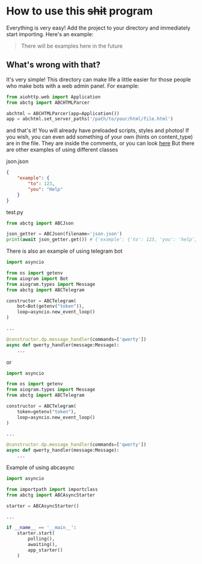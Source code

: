 # How to use this ~~shit~~ program
Everything is very easy! Add the project to your directory and immediately start importing.
Here's an example:
<blockquote> There will be examples here in the future </blockquote>

## What's wrong with that?
It's very simple! This directory can make life a little easier for those people who make bots with a web admin panel. For example:
```Python
from aiohttp.web import Application
from abctg import ABCHTMLParcer

abchtml = ABCHTMLParcer(app=Application())
app = abchtml.set_server_paths('/path/to/your/html/file.html')
```
and that's it! You will already have preloaded scripts, styles and photos! If you wish, you can even add something of your own (hints on content_type) are in the file. They are inside the comments, or you can look [here](https://en.wikipedia.org/wiki/MIME#:~:text=Multipurpose%20Internet%20Mail%20Extensions%20(MIME),specified%20in%20non-ASCII%20character%20sets)
But there are other examples of using different classes

json.json
```JSON
{
	"example": {
		"to": 123,
		"you": "Help"
	}
}
```

test.py
```Python
from abctg import ABCJson

json_getter = ABCJson(filename='json.json')
print(await json_getter.get()) # {'example': {'to': 123, 'you': 'help'}}
```

There is also an example of using telegram bot
```Python
import asyncio

from os import getenv
from aiogram import Bot
from aiogram.types import Message
from abctg import ABCTelegram

constructor = ABCTelegram(
	bot=Bot(getenv("token")),
	loop=asyncio.new_event_loop()
)

...

@constructor.dp.message_handler(commands=['qwerty'])
async def qwerty_handler(message:Message):
	...
```
or
```Python
import asyncio

from os import getenv
from aiogram.types import Message
from abctg import ABCTelegram

constructor = ABCTelegram(
	token=getenv("token"),
	loop=asyncio.new_event_loop()
)

...

@constructor.dp.message_handler(commands=['qwerty'])
async def qwerty_handler(message:Message):
	...
```

Example of using abcasync
```Python
import asyncio

from importpath import importclass
from abctg import ABCAsyncStarter

starter = ABCAsyncStarter()

...

if __name__ == '__main__':
	starter.start(
		polling(),
		awaiting(),
		app_starter()
	)
```